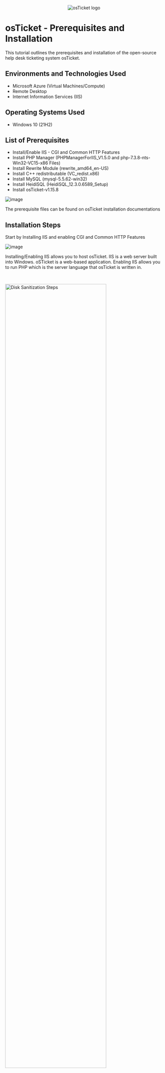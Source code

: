 <p align="center">
<img src="https://i.imgur.com/Clzj7Xs.png" alt="osTicket logo"/>
</p>

<h1>osTicket - Prerequisites and Installation</h1>
This tutorial outlines the prerequisites and installation of the open-source help desk ticketing system osTicket.<br />


<h2>Environments and Technologies Used</h2>

- Microsoft Azure (Virtual Machines/Compute)
- Remote Desktop
- Internet Information Services (IIS)

<h2>Operating Systems Used </h2>

- Windows 10</b> (21H2)

<h2>List of Prerequisites</h2>

- Install/Enable IIS - CGI and Common HTTP Features 
- Install PHP Manager (PHPManagerForIIS_V1.5.0 and php-7.3.8-nts-Win32-VC15-x86 Files) 
- Install Rewrite Module (rewrite_amd64_en-US)
- Install C++ redistributable (VC_redist.x86)
- Install MySQL (mysql-5.5.62-win32)
- Install HeidiSQL (HeidiSQL_12.3.0.6589_Setup)
- Install osTicket-v1.15.8

![image](https://github.com/user-attachments/assets/5da7e2b8-594b-4e5a-a93e-7c1895c7a7e7)

The prerequisite files can be found on osTicket installation documentations

<h2>Installation Steps</h2>

Start by Installing IIS and enabling CGI and Common HTTP Features
<p>
  
![image](https://github.com/user-attachments/assets/6dedf93b-e6e6-46d8-bebc-f79d36ff9ec4)

</p>
<p>
Installing/Enabling IIS allows you to host osTicket. IIS is a web server built into Windows. oSTicket is a web-based application. Enabling IIS allows you to run PHP which is the server language that osTicket is written in. </p>
<br />

<p>
<img src="https://i.imgur.com/DJmEXEB.png" height="80%" width="80%" alt="Disk Sanitization Steps"/>
</p>
<p>
Installing/Enabling IIS allows you to host osTicket. IIS is a web server built into Windows. oSTicket is a web-based application. Enabling IIS allows you to run PHP which is the server language that osTicket is written in. 
</p>
<br />

<p>
<img src="https://i.imgur.com/DJmEXEB.png" height="80%" width="80%" alt="Disk Sanitization Steps"/>
</p>
<p>
Lorem ipsum dolor sit amet, consectetur adipiscing elit, sed do eiusmod tempor incididunt ut labore et dolore magna aliqua. Ut enim ad minim veniam, quis nostrud exercitation ullamco laboris nisi ut aliquip ex ea commodo consequat. Duis aute irure dolor in reprehenderit in voluptate velit esse cillum dolore eu fugiat nulla pariatur.
</p>
<br />
